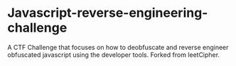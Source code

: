 # Javascript-reverse-engineering-challenge
A CTF Challenge that focuses on how to deobfuscate and reverse engineer obfuscated javascript using the developer tools.
Forked from leetCipher.